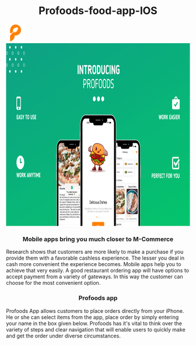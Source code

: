 <p>
 <h1 align="center" > Profoods-food-app-IOS </h1>
</p>
<img src="App images/Profoods.png" height="50" />
<img src="App images/Screenshot 2022-09-24 at 10.29.18 AM.png" height="500" />
<p>
  <h3 align="center">Mobile apps bring you much closer to M-Commerce</h3>
Research shows that customers are more likely to make a purchase if you provide them with a favorable cashless experience. The lesser you deal in cash more convenient the experience becomes. Mobile apps help you to achieve that very easily. A good restaurant ordering app will have options to accept payment from a variety of gateways. In this way the customer can choose for the most convenient option.
</p>
<p>
<h3 align ="center">
Profoods app
</h3>
Profoods App allows customers to place orders directly from your iPhone. He or she can select items from the app, place order by simply entering your name in the box given below. Profoods has it's vital to think over the variety of steps and clear navigation that will enable users to quickly make and get the order under diverse circumstances.
</p>
